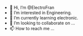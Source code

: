 - 👋 Hi, I’m @ElectroFran
- 👀 I’m interested in Engineering.
- 🌱 I’m currently learning electronic.
- 💞️ I’m looking to collaborate on ...
- 📫 How to reach me ...

<!---
ElectroFran/ElectroFran is a ✨ special ✨ repository because its `README.md` (this file) appears on your GitHub profile.
You can click the Preview link to take a look at your changes.
--->
